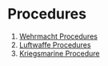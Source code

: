 # Procedures

1. [Wehrmacht Procedures](./wehrmacht_procedures.md)
2. [Luftwaffe Procedures](./luftwaffe_procedures.md)
3. [Kriegsmarine Procedure](./kriegsmarine_procedures.md)